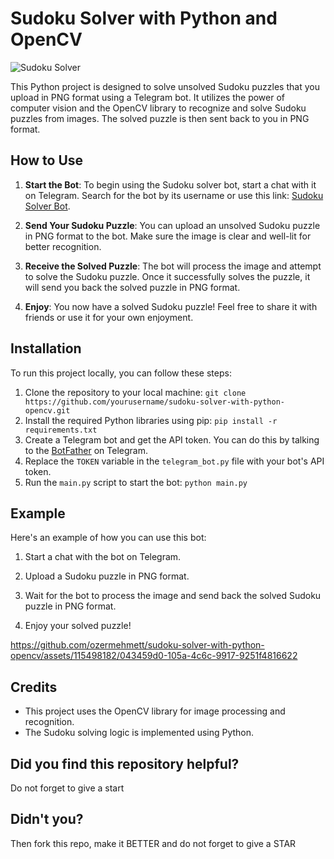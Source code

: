 # Sudoku Solver with Python and OpenCV
![Sudoku Solver](https://img.shields.io/badge/Sudoku%20Solver-Python%20%7C%20OpenCV-blue)

This Python project is designed to solve unsolved Sudoku puzzles that you upload in PNG format using a Telegram bot. It utilizes the power of computer vision and the OpenCV library to recognize and solve Sudoku puzzles from images. The solved puzzle is then sent back to you in PNG format.

## How to Use

1. **Start the Bot**: To begin using the Sudoku solver bot, start a chat with it on Telegram. Search for the bot by its username or use this link: [Sudoku Solver Bot](https://t.me/sudoku_master_bot).

2. **Send Your Sudoku Puzzle**: You can upload an unsolved Sudoku puzzle in PNG format to the bot. Make sure the image is clear and well-lit for better recognition.

3. **Receive the Solved Puzzle**: The bot will process the image and attempt to solve the Sudoku puzzle. Once it successfully solves the puzzle, it will send you back the solved puzzle in PNG format.

4. **Enjoy**: You now have a solved Sudoku puzzle! Feel free to share it with friends or use it for your own enjoyment.

## Installation

To run this project locally, you can follow these steps:

1. Clone the repository to your local machine: `git clone https://github.com/yourusername/sudoku-solver-with-python-opencv.git`
2. Install the required Python libraries using pip: `pip install -r requirements.txt` 
3. Create a Telegram bot and get the API token. You can do this by talking to the [BotFather](https://core.telegram.org/bots#botfather) on Telegram.
4. Replace the `TOKEN` variable in the `telegram_bot.py` file with your bot's API token.
5. Run the `main.py` script to start the bot: `python main.py`


## Example

Here's an example of how you can use this bot:

1. Start a chat with the bot on Telegram.

2. Upload a Sudoku puzzle in PNG format.

3. Wait for the bot to process the image and send back the solved Sudoku puzzle in PNG format.

4. Enjoy your solved puzzle!


https://github.com/ozermehmett/sudoku-solver-with-python-opencv/assets/115498182/043459d0-105a-4c6c-9917-9251f4816622


## Credits

- This project uses the OpenCV library for image processing and recognition.
- The Sudoku solving logic is implemented using Python.


## Did you find this repository helpful?
Do not forget to give a start

## Didn't you?
Then fork this repo, make it BETTER and do not forget to give a STAR
